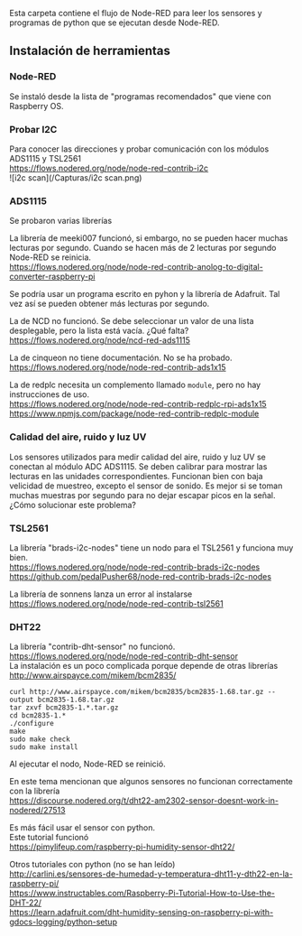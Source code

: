 Esta carpeta contiene el flujo de Node-RED para leer los sensores y 
programas de python que se ejecutan desde Node-RED.  

## Instalación de herramientas

### Node-RED
Se instaló desde la lista de "programas recomendados" que viene con Raspberry OS.  

### Probar I2C
Para conocer las direcciones y probar comunicación con los módulos ADS1115 y TSL2561  
https://flows.nodered.org/node/node-red-contrib-i2c  
![i2c scan](/Capturas/i2c scan.png)

### ADS1115
Se probaron varias librerías  

La librería de meeki007 funcionó, si embargo, no se pueden hacer muchas lecturas por segundo. 
Cuando se hacen más de 2 lecturas por segundo Node-RED se reinicia.  
https://flows.nodered.org/node/node-red-contrib-anolog-to-digital-converter-raspberry-pi  

Se podría usar un programa escrito en pyhon y la librería de Adafruit.
Tal vez así se pueden obtener más lecturas por segundo.  

La de NCD no funcionó. Se debe seleccionar un valor de una lista desplegable, pero la lista está vacía. ¿Qué falta?  
https://flows.nodered.org/node/ncd-red-ads1115  

La de cinqueon no tiene documentación. No se ha probado.  
https://flows.nodered.org/node/node-red-contrib-ads1x15  

La de redplc necesita un complemento llamado `module`, pero no hay instrucciones de uso.  
https://flows.nodered.org/node/node-red-contrib-redplc-rpi-ads1x15  
https://www.npmjs.com/package/node-red-contrib-redplc-module  

### Calidad del aire, ruido y luz UV
Los sensores utilizados para medir calidad del aire, ruido y luz UV se conectan al módulo ADC ADS1115.
Se deben calibrar para mostrar las lecturas en las unidades correspondientes.
Funcionan bien con baja velicidad de muestreo, excepto el sensor de sonido.
Es mejor si se toman muchas muestras por segundo para no dejar escapar picos en la señal.
¿Cómo solucionar este problema?  

### TSL2561
La librería "brads-i2c-nodes" tiene un nodo para el TSL2561 y funciona muy bien.  
https://flows.nodered.org/node/node-red-contrib-brads-i2c-nodes  
https://github.com/pedalPusher68/node-red-contrib-brads-i2c-nodes  

La librería de sonnens lanza un error al instalarse  
https://flows.nodered.org/node/node-red-contrib-tsl2561  

### DHT22
La librería "contrib-dht-sensor" no funcionó.  
https://flows.nodered.org/node/node-red-contrib-dht-sensor  
La instalación es un poco complicada porque depende de otras librerías  
http://www.airspayce.com/mikem/bcm2835/  
```
curl http://www.airspayce.com/mikem/bcm2835/bcm2835-1.68.tar.gz --output bcm2835-1.68.tar.gz
tar zxvf bcm2835-1.*.tar.gz
cd bcm2835-1.*
./configure
make
sudo make check
sudo make install
```
Al ejecutar el nodo, Node-RED se reinició.  

En este tema mencionan que algunos sensores no funcionan correctamente con la librería  
https://discourse.nodered.org/t/dht22-am2302-sensor-doesnt-work-in-nodered/27513  

Es más fácil usar el sensor con python.  
Este tutorial funcionó  
https://pimylifeup.com/raspberry-pi-humidity-sensor-dht22/  

Otros tutoriales con python (no se han leído)  
http://carlini.es/sensores-de-humedad-y-temperatura-dht11-y-dth22-en-la-raspberry-pi/  
https://www.instructables.com/Raspberry-Pi-Tutorial-How-to-Use-the-DHT-22/  
https://learn.adafruit.com/dht-humidity-sensing-on-raspberry-pi-with-gdocs-logging/python-setup  
